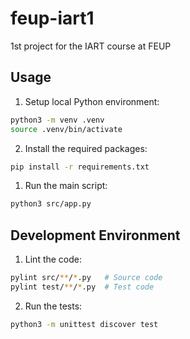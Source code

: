 # feup-iart1
1st project for the IART course at FEUP

## Usage

1. Setup local Python environment:

```bash
python3 -m venv .venv
source .venv/bin/activate
```
   
2. Install the required packages:

```bash
pip install -r requirements.txt
```

1. Run the main script:

```bash
python3 src/app.py
```

## Development Environment

1. Lint the code:

```bash
pylint src/**/*.py   # Source code
pylint test/**/*.py  # Test code
```

2. Run the tests:

```bash
python3 -m unittest discover test
```